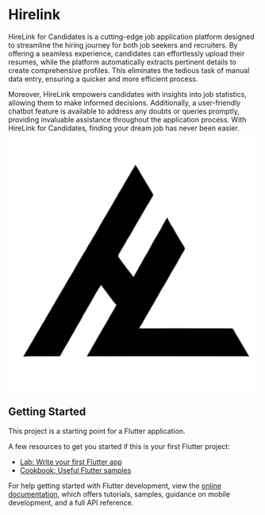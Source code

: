 # Hirelink

HireLink for Candidates is a cutting-edge job application platform designed to streamline the hiring journey for both job seekers and recruiters. By offering a seamless experience, candidates can effortlessly upload their resumes, while the platform automatically extracts pertinent details to create comprehensive profiles. This eliminates the tedious task of manual data entry, ensuring a quicker and more efficient process.

Moreover, HireLink empowers candidates with insights into job statistics, allowing them to make informed decisions. Additionally, a user-friendly chatbot feature is available to address any doubts or queries promptly, providing invaluable assistance throughout the application process. With HireLink for Candidates, finding your dream job has never been easier.

![Logo](assets/hirelink_logo.png)



## Getting Started

This project is a starting point for a Flutter application.

A few resources to get you started if this is your first Flutter project:

- [Lab: Write your first Flutter app](https://docs.flutter.dev/get-started/codelab)
- [Cookbook: Useful Flutter samples](https://docs.flutter.dev/cookbook)

For help getting started with Flutter development, view the
[online documentation](https://docs.flutter.dev/), which offers tutorials,
samples, guidance on mobile development, and a full API reference.

